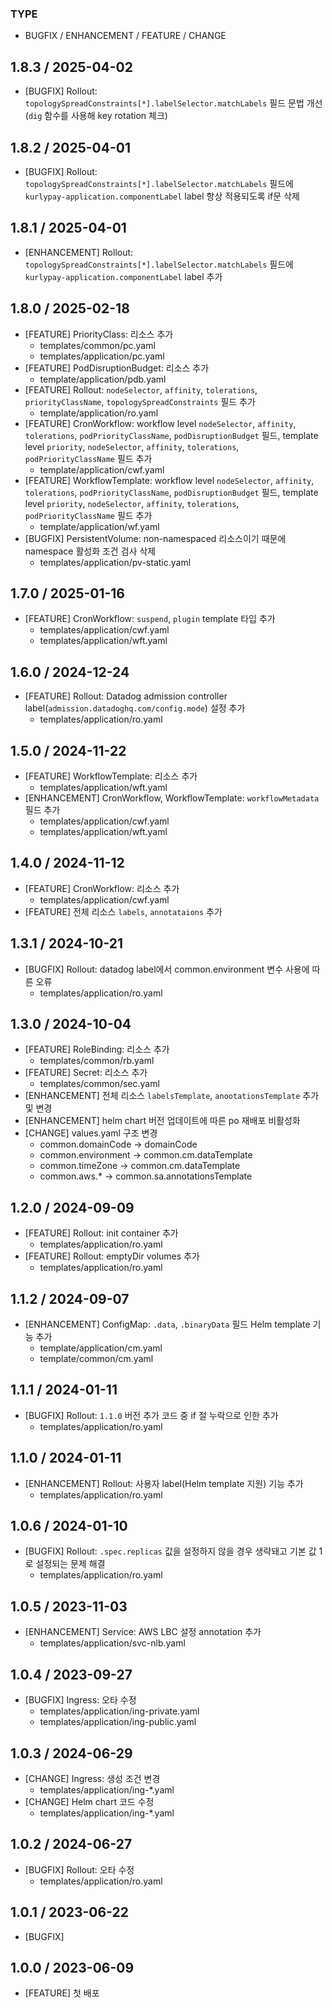 ### TYPE
- BUGFIX / ENHANCEMENT / FEATURE / CHANGE

## 1.8.3 / 2025-04-02
- [BUGFIX] Rollout: `topologySpreadConstraints[*].labelSelector.matchLabels` 필드 문법 개선 (`dig` 함수를 사용해 key rotation 체크)

## 1.8.2 / 2025-04-01
- [BUGFIX] Rollout: `topologySpreadConstraints[*].labelSelector.matchLabels` 필드에 `kurlypay-application.componentLabel` label 항상 적용되도록 if문 삭제

## 1.8.1 / 2025-04-01
- [ENHANCEMENT] Rollout: `topologySpreadConstraints[*].labelSelector.matchLabels` 필드에 `kurlypay-application.componentLabel` label 추가

## 1.8.0 / 2025-02-18
- [FEATURE] PriorityClass: 리소스 추가
    - templates/common/pc.yaml
    - templates/application/pc.yaml
- [FEATURE] PodDisruptionBudget: 리소스 추가
    - template/application/pdb.yaml
- [FEATURE] Rollout: `nodeSelector`, `affinity`, `tolerations`, `priorityClassName`, `topologySpreadConstraints` 필드 추가
    - template/application/ro.yaml
- [FEATURE] CronWorkflow: workflow level `nodeSelector`, `affinity`, `tolerations`, `podPriorityClassName`, `podDisruptionBudget` 필드, template level `priority`, `nodeSelector`, `affinity`, `tolerations`, `podPriorityClassName` 필드 추가
    - template/application/cwf.yaml
- [FEATURE] WorkflowTemplate: workflow level `nodeSelector`, `affinity`, `tolerations`, `podPriorityClassName`, `podDisruptionBudget` 필드, template level `priority`, `nodeSelector`, `affinity`, `tolerations`, `podPriorityClassName` 필드 추가
    - template/application/wf.yaml
- [BUGFIX] PersistentVolume: non-namespaced 리소스이기 때문에 namespace 활성화 조건 검사 삭제
    - templates/application/pv-static.yaml

## 1.7.0 / 2025-01-16
- [FEATURE] CronWorkflow: `suspend`, `plugin` template 타입 추가
    - templates/application/cwf.yaml
    - templates/application/wft.yaml

## 1.6.0 / 2024-12-24
- [FEATURE] Rollout: Datadog admission controller label(`admission.datadoghq.com/config.mode`) 설정 추가
    - templates/application/ro.yaml

## 1.5.0 / 2024-11-22
- [FEATURE] WorkflowTemplate: 리소스 추가
    - templates/application/wft.yaml
- [ENHANCEMENT] CronWorkflow, WorkflowTemplate: `workflowMetadata` 필드 추가
    - templates/application/cwf.yaml
    - templates/application/wft.yaml

## 1.4.0 / 2024-11-12
- [FEATURE] CronWorkflow: 리소스 추가
    - templates/application/cwf.yaml
- [FEATURE] 전체 리소스 `labels`, `annotataions` 추가

## 1.3.1 / 2024-10-21
- [BUGFIX] Rollout: datadog label에서 common.environment 변수 사용에 따른 오류
    - templates/application/ro.yaml

## 1.3.0 / 2024-10-04
- [FEATURE] RoleBinding: 리소스 추가
    - templates/common/rb.yaml
- [FEATURE] Secret: 리소스 추가
    - templates/common/sec.yaml
- [ENHANCEMENT] 전체 리소스 `labelsTemplate`, `anootationsTemplate` 추가 및 변경
- [ENHANCEMENT] helm chart 버전 업데이트에 따른 po 재배포 비활성화
- [CHANGE] values.yaml 구조 변경
    - common.domainCode -> domainCode
    - common.environment -> common.cm.dataTemplate
    - common.timeZone -> common.cm.dataTemplate
    - common.aws.* -> common.sa.annotationsTemplate

## 1.2.0 / 2024-09-09
- [FEATURE] Rollout: init container 추가
    - templates/application/ro.yaml
- [FEATURE] Rollout: emptyDir volumes 추가
    - templates/application/ro.yaml

## 1.1.2 / 2024-09-07
- [ENHANCEMENT] ConfigMap: `.data`, `.binaryData` 필드 Helm template 기능 추가
    - template/application/cm.yaml
    - template/common/cm.yaml

## 1.1.1 / 2024-01-11
- [BUGFIX] Rollout: `1.1.0` 버전 추가 코드 중 if 절 누락으로 인한 추가
    - templates/application/ro.yaml

## 1.1.0 / 2024-01-11
- [ENHANCEMENT] Rollout: 사용자 label(Helm template 지원) 기능 추가
    - templates/application/ro.yaml

## 1.0.6 / 2024-01-10
- [BUGFIX] Rollout: `.spec.replicas` 값을 설정하지 않을 경우 생략돼고 기본 값 1로 설정되는 문제 해결
    - templates/application/ro.yaml

## 1.0.5 / 2023-11-03
- [ENHANCEMENT] Service: AWS LBC 설정 annotation 추가
    - templates/application/svc-nlb.yaml

## 1.0.4 / 2023-09-27
- [BUGFIX] Ingress: 오타 수정
    - templates/application/ing-private.yaml
    - templates/application/ing-public.yaml

## 1.0.3 / 2024-06-29
- [CHANGE] Ingress: 생성 조건 변경
    - templates/application/ing-*.yaml
- [CHANGE] Helm chart 코드 수정
    - templates/application/ing-*.yaml

## 1.0.2 / 2024-06-27
- [BUGFIX] Rollout: 오타 수정
    - templates/application/ro.yaml

## 1.0.1 / 2023-06-22
- [BUGFIX]

## 1.0.0 / 2023-06-09
- [FEATURE] 첫 배포